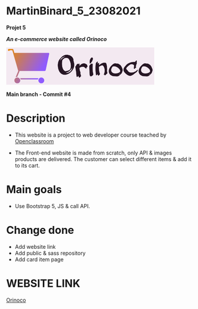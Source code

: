 # MartinBinard_5_23082021
**Projet 5**

***An e-commerce website called Orinoco***

![logo-orinoco](./Front-end/img/Orinoco-logo-title.png)

**Main branch - Commit #4**

# Description

* This website is a project to web developer course teached by [Openclassroom](https://openclassrooms.com/en/paths/141-web-developer)

* The Front-end website is made from scratch, only API & images products are delivered. The customer can select different items & add it to its cart.

# Main goals

* Use Bootstrap 5, JS & call API.

# Change done

* Add website link
* Add public & sass repository
* Add card item page

# WEBSITE LINK

[Orinoco](https://martinbinard.github.io/MartinBinard_5_23082021/Front-end/)